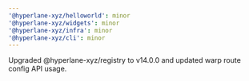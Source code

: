 ```yaml
---
'@hyperlane-xyz/helloworld': minor
'@hyperlane-xyz/widgets': minor
'@hyperlane-xyz/infra': minor
'@hyperlane-xyz/cli': minor
---
```


Upgraded @hyperlane-xyz/registry to v14.0.0 and updated warp route config API usage.
